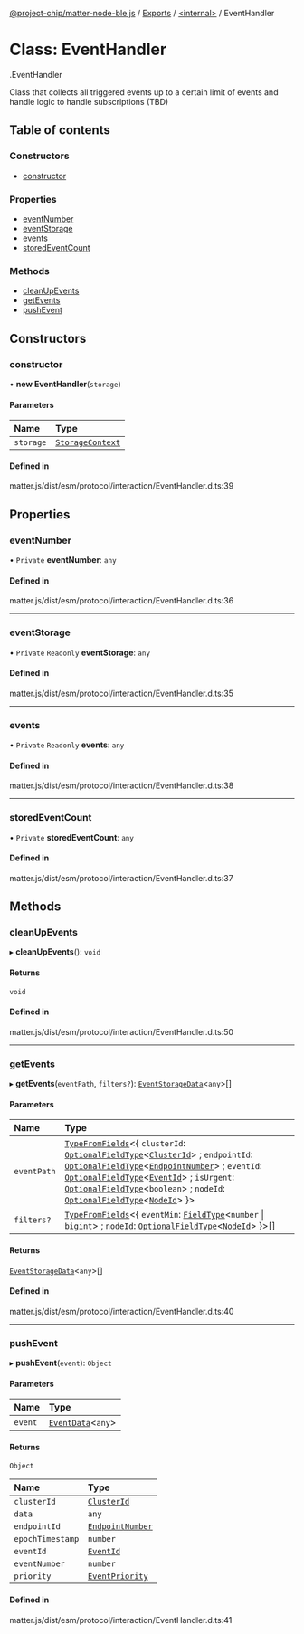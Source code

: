 [@project-chip/matter-node-ble.js](../README.md) / [Exports](../modules.md) / [<internal\>](../modules/internal_.md) / EventHandler

# Class: EventHandler

[<internal>](../modules/internal_.md).EventHandler

Class that collects all triggered events up to a certain limit of events and handle logic
to handle subscriptions (TBD)

## Table of contents

### Constructors

- [constructor](internal_.EventHandler.md#constructor)

### Properties

- [eventNumber](internal_.EventHandler.md#eventnumber)
- [eventStorage](internal_.EventHandler.md#eventstorage)
- [events](internal_.EventHandler.md#events)
- [storedEventCount](internal_.EventHandler.md#storedeventcount)

### Methods

- [cleanUpEvents](internal_.EventHandler.md#cleanupevents)
- [getEvents](internal_.EventHandler.md#getevents)
- [pushEvent](internal_.EventHandler.md#pushevent)

## Constructors

### constructor

• **new EventHandler**(`storage`)

#### Parameters

| Name | Type |
| :------ | :------ |
| `storage` | [`StorageContext`](internal_.StorageContext.md) |

#### Defined in

matter.js/dist/esm/protocol/interaction/EventHandler.d.ts:39

## Properties

### eventNumber

• `Private` **eventNumber**: `any`

#### Defined in

matter.js/dist/esm/protocol/interaction/EventHandler.d.ts:36

___

### eventStorage

• `Private` `Readonly` **eventStorage**: `any`

#### Defined in

matter.js/dist/esm/protocol/interaction/EventHandler.d.ts:35

___

### events

• `Private` `Readonly` **events**: `any`

#### Defined in

matter.js/dist/esm/protocol/interaction/EventHandler.d.ts:38

___

### storedEventCount

• `Private` **storedEventCount**: `any`

#### Defined in

matter.js/dist/esm/protocol/interaction/EventHandler.d.ts:37

## Methods

### cleanUpEvents

▸ **cleanUpEvents**(): `void`

#### Returns

`void`

#### Defined in

matter.js/dist/esm/protocol/interaction/EventHandler.d.ts:50

___

### getEvents

▸ **getEvents**(`eventPath`, `filters?`): [`EventStorageData`](../interfaces/internal_.EventStorageData.md)<`any`\>[]

#### Parameters

| Name | Type |
| :------ | :------ |
| `eventPath` | [`TypeFromFields`](../modules/internal_.md#typefromfields)<{ `clusterId`: [`OptionalFieldType`](../interfaces/internal_.OptionalFieldType.md)<[`ClusterId`](../modules/internal_.md#clusterid)\> ; `endpointId`: [`OptionalFieldType`](../interfaces/internal_.OptionalFieldType.md)<[`EndpointNumber`](../modules/internal_.md#endpointnumber)\> ; `eventId`: [`OptionalFieldType`](../interfaces/internal_.OptionalFieldType.md)<[`EventId`](../modules/internal_.md#eventid)\> ; `isUrgent`: [`OptionalFieldType`](../interfaces/internal_.OptionalFieldType.md)<`boolean`\> ; `nodeId`: [`OptionalFieldType`](../interfaces/internal_.OptionalFieldType.md)<[`NodeId`](../modules/internal_.md#nodeid)\>  }\> |
| `filters?` | [`TypeFromFields`](../modules/internal_.md#typefromfields)<{ `eventMin`: [`FieldType`](../interfaces/internal_.FieldType.md)<`number` \| `bigint`\> ; `nodeId`: [`OptionalFieldType`](../interfaces/internal_.OptionalFieldType.md)<[`NodeId`](../modules/internal_.md#nodeid)\>  }\>[] |

#### Returns

[`EventStorageData`](../interfaces/internal_.EventStorageData.md)<`any`\>[]

#### Defined in

matter.js/dist/esm/protocol/interaction/EventHandler.d.ts:40

___

### pushEvent

▸ **pushEvent**(`event`): `Object`

#### Parameters

| Name | Type |
| :------ | :------ |
| `event` | [`EventData`](../interfaces/internal_.EventData.md)<`any`\> |

#### Returns

`Object`

| Name | Type |
| :------ | :------ |
| `clusterId` | [`ClusterId`](../modules/internal_.md#clusterid) |
| `data` | `any` |
| `endpointId` | [`EndpointNumber`](../modules/internal_.md#endpointnumber) |
| `epochTimestamp` | `number` |
| `eventId` | [`EventId`](../modules/internal_.md#eventid) |
| `eventNumber` | `number` |
| `priority` | [`EventPriority`](../enums/internal_.EventPriority.md) |

#### Defined in

matter.js/dist/esm/protocol/interaction/EventHandler.d.ts:41
